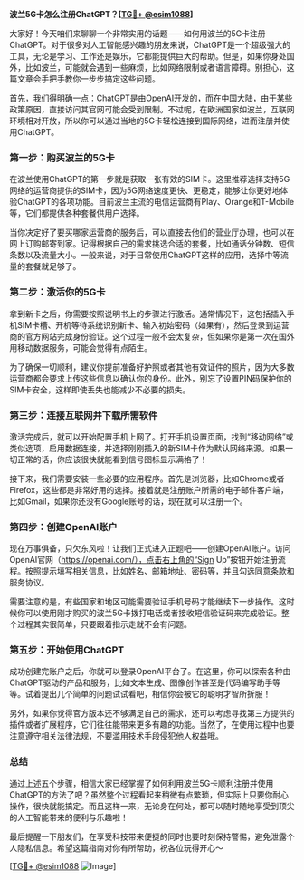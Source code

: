 **波兰5G卡怎么注册ChatGPT？[[TG💪+ @esim1088](https://t.me/s/esim1088)]**

大家好！今天咱们来聊聊一个非常实用的话题——如何用波兰的5G卡注册ChatGPT。对于很多对人工智能感兴趣的朋友来说，ChatGPT是一个超级强大的工具，无论是学习、工作还是娱乐，它都能提供巨大的帮助。但是，如果你身处国外，比如波兰，可能就会遇到一些麻烦，比如网络限制或者语言障碍。别担心，这篇文章会手把手教你一步步搞定这些问题。

首先，我们得明确一点：ChatGPT是由OpenAI开发的，而在中国大陆，由于某些政策原因，直接访问其官网可能会受到限制。不过呢，在欧洲国家如波兰，互联网环境相对开放，所以你可以通过当地的5G卡轻松连接到国际网络，进而注册并使用ChatGPT。

### 第一步：购买波兰的5G卡

在波兰使用ChatGPT的第一步就是获取一张有效的SIM卡。这里推荐选择支持5G网络的运营商提供的SIM卡，因为5G网络速度更快、更稳定，能够让你更好地体验ChatGPT的各项功能。目前波兰主流的电信运营商有Play、Orange和T-Mobile等，它们都提供各种套餐供用户选择。

当你决定好了要买哪家运营商的服务后，可以直接去他们的营业厅办理，也可以在网上订购邮寄到家。记得根据自己的需求挑选合适的套餐，比如通话分钟数、短信条数以及流量大小。一般来说，对于日常使用ChatGPT这样的应用，选择中等流量的套餐就足够了。

### 第二步：激活你的5G卡

拿到新卡之后，你需要按照说明书上的步骤进行激活。通常情况下，这包括插入手机SIM卡槽、开机等待系统识别新卡、输入初始密码（如果有），然后登录到运营商的官方网站完成身份验证。这个过程一般不会太复杂，但如果你是第一次在国外用移动数据服务，可能会觉得有点陌生。

为了确保一切顺利，建议你提前准备好护照或者其他有效证件的照片，因为大多数运营商都会要求上传这些信息以确认你的身份。此外，别忘了设置PIN码保护你的SIM卡安全，这样即使丢失也能减少不必要的损失。

### 第三步：连接互联网并下载所需软件

激活完成后，就可以开始配置手机上网了。打开手机设置页面，找到“移动网络”或类似选项，启用数据连接，并选择刚刚插入的新SIM卡作为默认网络来源。如果一切正常的话，你应该很快就能看到信号图标显示满格了！

接下来，我们需要安装一些必要的应用程序。首先是浏览器，比如Chrome或者Firefox，这些都是非常好用的选择。接着就是注册账户所需的电子邮件客户端，比如Gmail，如果你还没有Google账号的话，现在就可以注册一个。

### 第四步：创建OpenAI账户

现在万事俱备，只欠东风啦！让我们正式进入正题吧——创建OpenAI账户。访问OpenAI官网（https://openai.com/），点击右上角的“Sign Up”按钮开始注册流程。按照提示填写相关信息，比如姓名、邮箱地址、密码等，并且勾选同意条款和服务协议。

需要注意的是，有些国家和地区可能需要验证手机号码才能继续下一步操作。这时候你可以使用刚才购买的波兰5G卡拨打电话或者接收短信验证码来完成验证。整个过程其实很简单，只要跟着指示走就不会有问题。

### 第五步：开始使用ChatGPT

成功创建完账户之后，你就可以登录OpenAI平台了。在这里，你可以探索各种由ChatGPT驱动的产品和服务，比如文本生成、图像创作甚至是代码编写助手等等。试着提出几个简单的问题试试看吧，相信你会被它的聪明才智所折服！

另外，如果你觉得官方版本还不够满足自己的需求，还可以考虑寻找第三方提供的插件或者扩展程序，它们往往能带来更多有趣的功能。当然了，在使用过程中也要注意遵守相关法律法规，不要滥用技术手段侵犯他人权益哦。

### 总结

通过上述五个步骤，相信大家已经掌握了如何利用波兰5G卡顺利注册并使用ChatGPT的方法了吧？虽然整个过程看起来稍微有点繁琐，但实际上只要你耐心操作，很快就能搞定。而且这样一来，无论身在何处，都可以随时随地享受到顶尖的人工智能带来的便利与乐趣啦！

最后提醒一下朋友们，在享受科技带来便捷的同时也要时刻保持警惕，避免泄露个人隐私信息。希望这篇指南对你有所帮助，祝各位玩得开心～

[[TG💪+ @esim1088](https://t.me/s/esim1088) ![Image](https://i.postimg.cc/4NQfJmqS/Snipaste-2025-05-13-00-14-12.png)]